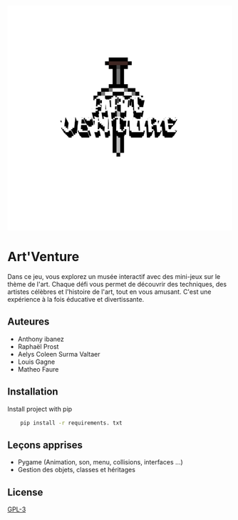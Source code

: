 ![Logo](img/logo/logoepee.jpg)


# Art'Venture
Dans ce jeu, vous explorez un musée interactif avec des mini-jeux sur le thème de l'art. Chaque défi vous permet de découvrir des techniques, des artistes célèbres et l'histoire de l'art, tout en vous amusant. C'est une expérience à la fois éducative et divertissante.

## Auteures

- Anthony ibanez
- Raphaël Prost
- Aelys Coleen Surma Valtaer
- Louis Gagne
- Matheo Faure



## Installation

Install project with pip

```bash
    pip install -r requirements. txt 
```

    
## Leçons apprises

- Pygame (Animation, son, menu, collisions, interfaces ...)
- Gestion des objets, classes et héritages

## License

[GPL-3](https://choosealicense.com/licenses/gpl-3.0/)
